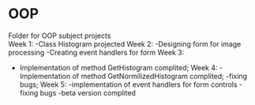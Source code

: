 # OOP
Folder for OOP subject projects  
Week 1:
-Class Histogram projected
Week 2: 
-Designing form for image processing
-Creating event handlers for form
Week 3:
- Implementation of method GetHistogram complited;
Week 4:
-Implementation of method GetNormilizedHistogram complited;
-fixing bugs;
Week 5:
-implementation of event handlers for form controls
-fixing bugs
-beta version complited
